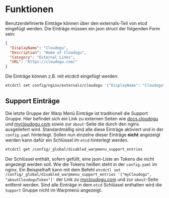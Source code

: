 # Funktionen

Benutzerdefinierte Einträge können über den externals-Teil von etcd eingefügt werden.
Die Einträge müssen ein json struct der folgenden Form sein:

```json
{
  "DisplayName": "Cloudogu",
  "Description": "Home of Cloudogu",
  "Category": "External Links",
  "URL": "https://cloudogu.com/"
}
```

Die Einträge können z.B. mit etcdctl eingefügt werden:

```bash
etcdctl set config/nginx/externals/cloudogu '{"DisplayName": "Cloudogu","Description": "Home of Cloudogu", "Category": "External Links", "URL": "https://cloudogu.com/"}'
```

## Support Einträge
Die letzte Gruppe der Warp Menü Einträge ist traditionell die Support Gruppe. Hier befindet sich ein Link zu externen Seiten wie [docs.cloudogu](https://docs.cloudogu.com/) und 
[mycloudogu.com](https://my.cloudogu.com/) sowie zur `about`-Seite die durch den nginx ausgeliefert wird.
Standardmäßig sind alle diese Einträge aktiviert und in der `config.yaml` hinterlegt.
Sollen nun einzelne dieser Einträge **nicht** angezeigt werden kann dafür ein Schlüssel im `etcd` hinterlegt werden.   
```bash
etcdctl get /config/_global/disabled_warpmenu_support_entries
```

Der Schlüssel enthält, sofern gefüllt, eine json-Liste an Tokens die nicht angezeigt werden soll. Wie die Tokens heißen steht in der `config.yaml` im 
nginx.
Ein Beispielhaft kann mit dem Befehl `etcdctl set /config/_global/disabled_warpmenu_support_entries '["myCloudogu", "aboutCloudoguToken"]'`
der Link zu [mycloudogu.com](https://my.cloudogu.com/) und zur `about`-Seite entfernt werden.
Sind alle Einträge in dem `etcd` Schlüssel enthalten wird die `Support` Gruppe nicht im Warpmenü angezeigt.